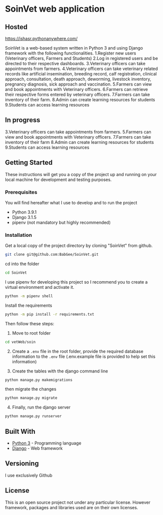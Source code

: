 
# SoinVet web application

## Hosted

https://ishasr.pythonanywhere.com/

SoinVet is a web-based system  written in Python 3 and using Django framework with the following functionalities.
1.Register new users (Veterinary officers, Farmers and Students)
2.Log in registered users and be directed to their respective dashboards.
3.Veterinary officers can take appointments from farmers.
4.Veterinary officers can take veterinary related records like artificial insemination, breeding record, calf registration, clinical approach, consultation, death approach, deworming, livestock inventory, pregnancy diagnosis, sick approach and vaccination. 
5.Farmers can view and book appointments with Veterinary officers.
6.Farmers can retrieve their respective forms entered by veterinary officers.
7.Farmers can take inventory of their farm.
8.Admin can create learning resources for students
9.Students can access learning resources 

## In progress
3.Veterinary officers can take appointments from farmers.
5.Farmers can view and book appointments with Veterinary officers.
7.Farmers can take inventory of their farm
8.Admin can create learning resources for students
9.Students can access learning resources 

## Getting Started

These instructions will get you a copy of the project up and running on your local machine for development and testing purposes.


### Prerequisites
You will find hereafter what I use to develop and to run the project
* Python 3.9.1
* Django 3.1.5
* pipenv (not mandatory but highly recommended)

### Installation

Get a local copy of the project directory by cloning "SoinVet" from github.

```bash
git clone git@github.com:BabGee/SoinVet.git
```

cd into the folder

```bash
cd SoinVet
```

I use pipenv for developing this project so I recommend you to create a virtual environment and activate it.

```bash
python -m pipenv shell
```

Install the requirements

```bash
python -m pip install -r requirements.txt
```

Then follow these steps:
1. Move to root folder 

```bash
cd vetWeb/soin
```
2. Create a `.env` file in the root folder, provide the required database information  to the `.env` file (.env.example file is provided to help set this information)

3. Create the tables with the django command line

```bash
python manage.py makemigrations
```
then migrate the changes
 
```bash
python manage.py migrate
```

4. Finally, run the django server

```bash
python manage.py runserver
```

## Built With

* [Python 3](https://www.python.org/downloads/) - Programming language
* [Django](https://www.djangoproject.com/) - Web framework 


## Versioning
I use exclusively Github

## License

This is an open source project not under any particular license.
However framework, packages and libraries used are on their own licenses.
